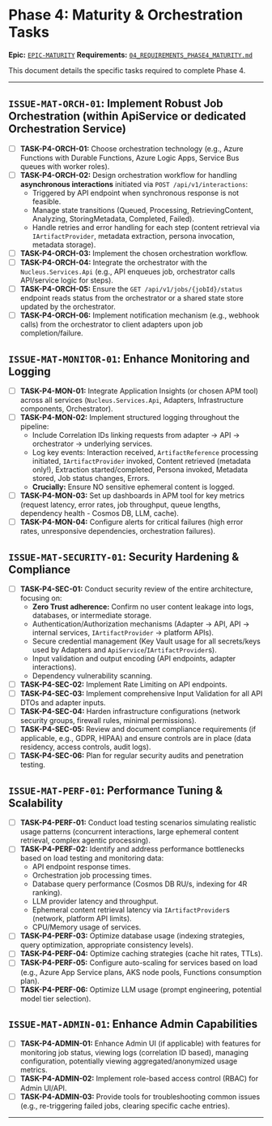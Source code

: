 # Phase 4: Maturity & Orchestration Tasks

**Epic:** [`EPIC-MATURITY`](./00_ROADMAP.md#phase-4-maturity--orchestration)
**Requirements:** [`04_REQUIREMENTS_PHASE4_MATURITY.md`](../Requirements/04_REQUIREMENTS_PHASE4_MATURITY.md)

This document details the specific tasks required to complete Phase 4.

---

## `ISSUE-MAT-ORCH-01`: Implement Robust Job Orchestration (within ApiService or dedicated Orchestration Service)

*   [ ] **TASK-P4-ORCH-01:** Choose orchestration technology (e.g., Azure Functions with Durable Functions, Azure Logic Apps, Service Bus queues with worker roles).
*   [ ] **TASK-P4-ORCH-02:** Design orchestration workflow for handling **asynchronous interactions** initiated via `POST /api/v1/interactions`:
    *   Triggered by API endpoint when synchronous response is not feasible.
    *   Manage state transitions (Queued, Processing, RetrievingContent, Analyzing, StoringMetadata, Completed, Failed).
    *   Handle retries and error handling for each step (content retrieval via `IArtifactProvider`, metadata extraction, persona invocation, metadata storage).
*   [ ] **TASK-P4-ORCH-03:** Implement the chosen orchestration workflow.
*   [ ] **TASK-P4-ORCH-04:** Integrate the orchestrator with the `Nucleus.Services.Api` (e.g., API enqueues job, orchestrator calls API/service logic for steps).
*   [ ] **TASK-P4-ORCH-05:** Ensure the `GET /api/v1/jobs/{jobId}/status` endpoint reads status from the orchestrator or a shared state store updated by the orchestrator.
*   [ ] **TASK-P4-ORCH-06:** Implement notification mechanism (e.g., webhook calls) from the orchestrator to client adapters upon job completion/failure.

## `ISSUE-MAT-MONITOR-01`: Enhance Monitoring and Logging

*   [ ] **TASK-P4-MON-01:** Integrate Application Insights (or chosen APM tool) across all services (`Nucleus.Services.Api`, Adapters, Infrastructure components, Orchestrator).
*   [ ] **TASK-P4-MON-02:** Implement structured logging throughout the pipeline:
    *   Include Correlation IDs linking requests from adapter -> API -> orchestrator -> underlying services.
    *   Log key events: Interaction received, `ArtifactReference` processing initiated, `IArtifactProvider` invoked, Content retrieved (metadata only!), Extraction started/completed, Persona invoked, Metadata stored, Job status changes, Errors.
    *   **Crucially:** Ensure NO sensitive ephemeral content is logged.
*   [ ] **TASK-P4-MON-03:** Set up dashboards in APM tool for key metrics (request latency, error rates, job throughput, queue lengths, dependency health - Cosmos DB, LLM, cache).
*   [ ] **TASK-P4-MON-04:** Configure alerts for critical failures (high error rates, unresponsive dependencies, orchestration failures).

## `ISSUE-MAT-SECURITY-01`: Security Hardening & Compliance

*   [ ] **TASK-P4-SEC-01:** Conduct security review of the entire architecture, focusing on:
    *   **Zero Trust adherence:** Confirm no user content leakage into logs, databases, or intermediate storage.
    *   Authentication/Authorization mechanisms (Adapter -> API, API -> internal services, `IArtifactProvider` -> platform APIs).
    *   Secure credential management (Key Vault usage for all secrets/keys used by Adapters and `ApiService`/`IArtifactProvider`s).
    *   Input validation and output encoding (API endpoints, adapter interactions).
    *   Dependency vulnerability scanning.
*   [ ] **TASK-P4-SEC-02:** Implement Rate Limiting on API endpoints.
*   [ ] **TASK-P4-SEC-03:** Implement comprehensive Input Validation for all API DTOs and adapter inputs.
*   [ ] **TASK-P4-SEC-04:** Harden infrastructure configurations (network security groups, firewall rules, minimal permissions).
*   [ ] **TASK-P4-SEC-05:** Review and document compliance requirements (if applicable, e.g., GDPR, HIPAA) and ensure controls are in place (data residency, access controls, audit logs).
*   [ ] **TASK-P4-SEC-06:** Plan for regular security audits and penetration testing.

## `ISSUE-MAT-PERF-01`: Performance Tuning & Scalability

*   [ ] **TASK-P4-PERF-01:** Conduct load testing scenarios simulating realistic usage patterns (concurrent interactions, large ephemeral content retrieval, complex agentic processing).
*   [ ] **TASK-P4-PERF-02:** Identify and address performance bottlenecks based on load testing and monitoring data:
    *   API endpoint response times.
    *   Orchestration job processing times.
    *   Database query performance (Cosmos DB RU/s, indexing for 4R ranking).
    *   LLM provider latency and throughput.
    *   Ephemeral content retrieval latency via `IArtifactProvider`s (network, platform API limits).
    *   CPU/Memory usage of services.
*   [ ] **TASK-P4-PERF-03:** Optimize database usage (indexing strategies, query optimization, appropriate consistency levels).
*   [ ] **TASK-P4-PERF-04:** Optimize caching strategies (cache hit rates, TTLs).
*   [ ] **TASK-P4-PERF-05:** Configure auto-scaling for services based on load (e.g., Azure App Service plans, AKS node pools, Functions consumption plan).
*   [ ] **TASK-P4-PERF-06:** Optimize LLM usage (prompt engineering, potential model tier selection).

## `ISSUE-MAT-ADMIN-01`: Enhance Admin Capabilities

*   [ ] **TASK-P4-ADMIN-01:** Enhance Admin UI (if applicable) with features for monitoring job status, viewing logs (correlation ID based), managing configuration, potentially viewing aggregated/anonymized usage metrics.
*   [ ] **TASK-P4-ADMIN-02:** Implement role-based access control (RBAC) for Admin UI/API.
*   [ ] **TASK-P4-ADMIN-03:** Provide tools for troubleshooting common issues (e.g., re-triggering failed jobs, clearing specific cache entries).

---
